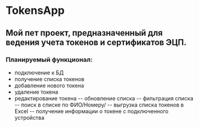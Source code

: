 # TokensApp

## Мой пет проект, предназначенный для ведения учета токенов и сертификатов ЭЦП.
### Планируемый функционал:
- подключение к БД
- получение списка токенов
- добавление нового токена
- удаление токена
- редактирование токена
-- обновление списка
-- фильтрация списка
-- поиск в списке по ФИО/Номеру/
-- выгрузка списка токенов в Excel
-- получение информации о токене с подключенного устройства
